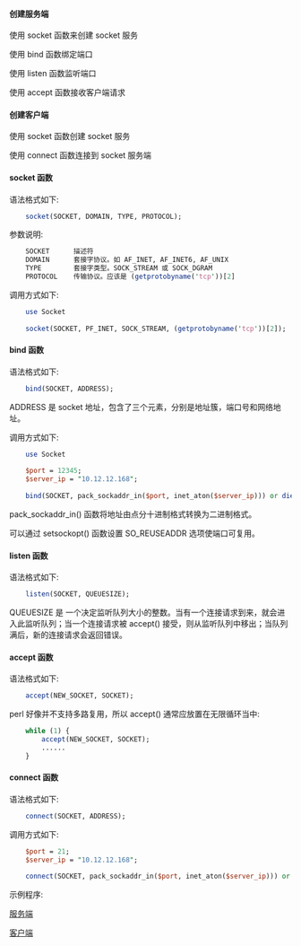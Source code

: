 
#### 创建服务端

使用 socket 函数来创建 socket 服务

使用 bind 函数绑定端口

使用 listen 函数监听端口

使用 accept 函数接收客户端请求


#### 创建客户端

使用 socket 函数创建 socket 服务

使用 connect 函数连接到 socket 服务端


#### socket 函数

语法格式如下:
```pl
    socket(SOCKET, DOMAIN, TYPE, PROTOCOL);
```
参数说明:
```pl
    SOCKET      描述符
    DOMAIN      套接字协议。如 AF_INET, AF_INET6, AF_UNIX
    TYPE        套接字类型。SOCK_STREAM 或 SOCK_DGRAM
    PROTOCOL    传输协议。应该是 (getprotobyname('tcp'))[2] 
```

调用方式如下:
```pl
    use Socket
    
    socket(SOCKET, PF_INET, SOCK_STREAM, (getprotobyname('tcp'))[2]);
```


#### bind 函数

语法格式如下:
```pl
    bind(SOCKET, ADDRESS);
```
ADDRESS 是 socket 地址，包含了三个元素，分别是地址簇，端口号和网络地址。

调用方式如下:
```pl
    use Socket
    
    $port = 12345;
    $server_ip = "10.12.12.168";
    
    bind(SOCKET, pack_sockaddr_in($port, inet_aton($server_ip))) or die "无法绑定端口!\n";
```
pack_sockaddr_in() 函数将地址由点分十进制格式转换为二进制格式。

可以通过 setsockopt() 函数设置 SO_REUSEADDR 选项使端口可复用。


#### listen 函数

语法格式如下:
```pl
    listen(SOCKET, QUEUESIZE);
```
QUEUESIZE 是 一个决定监听队列大小的整数。当有一个连接请求到来，就会进入此监听队列；当一个连接请求被 accept() 接受，则从监听队列中移出；当队列满后，新的连接请求会返回错误。


#### accept 函数

语法格式如下:
```pl
    accept(NEW_SOCKET, SOCKET);
```

perl 好像并不支持多路复用，所以 accept() 通常应放置在无限循环当中:
```pl
    while (1) {
        accept(NEW_SOCKET, SOCKET);
        ......
    }
```


#### connect 函数

语法格式如下:
```pl
    connect(SOCKET, ADDRESS);
```

调用方式如下:
```pl
    $port = 21;
    $server_ip = "10.12.12.168";
    
    connect(SOCKET, pack_sockaddr_in($port, inet_aton($server_ip))) or die "无法绑定端口!\n";
```

示例程序:

[服务端](t/03_server.pl)

[客户端](t/03_client.pl)
